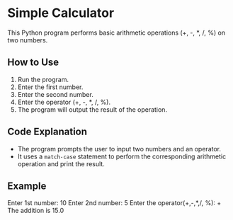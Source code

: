 # Simple Calculator

This Python program performs basic arithmetic operations (+, -, *, /, %) on two numbers.

## How to Use

1. Run the program.
2. Enter the first number.
3. Enter the second number.
4. Enter the operator (+, -, *, /, %).
5. The program will output the result of the operation.

## Code Explanation

- The program prompts the user to input two numbers and an operator.
- It uses a `match-case` statement to perform the corresponding arithmetic operation and print the result.

## Example

Enter 1st number: 10
Enter 2nd number: 5
Enter the operator(+,-,*,/, %): +
The addition is 15.0
